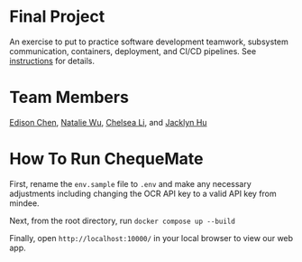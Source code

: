 # Final Project

An exercise to put to practice software development teamwork, subsystem communication, containers, deployment, and CI/CD pipelines. See [instructions](./instructions.md) for details.

# Team Members

[Edison Chen](https://github.com/ebc5802), [Natalie Wu](https://github.com/nawubyte), [Chelsea Li](https://github.com/qiaoxixi1), and [Jacklyn Hu](https://github.com/Jacklyn22)

# How To Run ChequeMate

First, rename the `env.sample` file to `.env` and make any necessary adjustments including changing the OCR API key to a valid API key from mindee.

Next, from the root directory, run `docker compose up --build`

Finally, open `http://localhost:10000/` in your local browser to view our web app.
